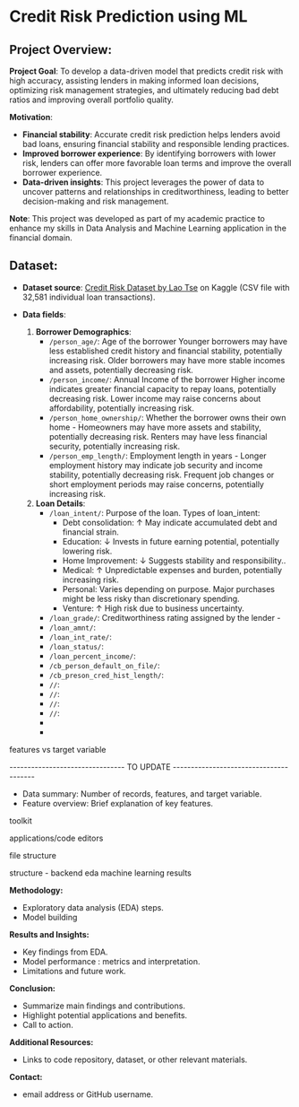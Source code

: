 # Credit Risk Prediction using ML

## Project Overview:

**Project Goal**: To develop a data-driven model that predicts credit risk with high accuracy, assisting lenders in making informed loan decisions, optimizing risk management strategies, and ultimately reducing bad debt ratios and improving overall portfolio quality.

**Motivation**:

- **Financial stability**: Accurate credit risk prediction helps lenders avoid bad loans, ensuring financial stability and responsible lending practices.
- **Improved borrower experience**: By identifying borrowers with lower risk, lenders can offer more favorable loan terms and improve the overall borrower experience.
- **Data-driven insights**: This project leverages the power of data to uncover patterns and relationships in creditworthiness, leading to better decision-making and risk management.

**Note**: This project was developed as part of my academic practice to enhance my skills in Data Analysis and Machine Learning application in the financial domain.

## Dataset:

- **Dataset source**: [Credit Risk Dataset by Lao Tse](https://www.kaggle.com/datasets/clmentbisaillon/fake-and-real-news-dataset) on Kaggle (CSV file with 32,581 individual loan transactions).
  
- **Data fields**:
  1. **Borrower Demographics**:
     - `/person_age/`: Age of the borrower
     Younger borrowers may have less established credit history and financial stability, potentially increasing risk. Older borrowers may have more stable incomes and assets, potentially decreasing risk.
     - `/person_income/`: Annual Income of the borrower
    Higher income indicates greater financial capacity to repay loans, potentially decreasing risk. Lower income may raise concerns about affordability, potentially increasing risk.
     - `/person_home_ownership/`: Whether the borrower owns their own home - Homeowners may have more assets and stability, potentially decreasing risk. Renters may have less financial security, potentially increasing risk.
     - `/person_emp_length/`: Employment length in years - Longer employment history may indicate job security and income stability, potentially decreasing risk. Frequent job changes or short employment periods may raise concerns, potentially increasing risk.
  2. **Loan Details**:
     - `/loan_intent/`: Purpose of the loan.
       Types of loan_intent:
       - Debt consolidation:	↑ May indicate accumulated debt and financial strain.
       - Education:	↓ Invests in future earning potential, potentially lowering risk.
       - Home Improvement:	↓ Suggests stability and responsibility..
       - Medical:	↑ Unpredictable expenses and burden, potentially increasing risk. 
       - Personal: Varies depending on purpose. Major purchases might be less risky than discretionary spending.
       - Venture:	↑ High risk due to business uncertainty. 
     - `/loan_grade/`: Creditworthiness rating assigned by the lender - 
     - `/loan_amnt/`:
     - `/loan_int_rate/`:
     - `/loan_status/`:
     - `/loan_percent_income/`:
     - `/cb_person_default_on_file/`:
     - `/cb_preson_cred_hist_length/`:
     - `//`:
     - `//`:
     - `//`:
     - `//`:
     - 
     -


features vs target variable
    
 

 -------------------------------- TO UPDATE ---------------------------------------


 
- Data summary: Number of records, features, and target variable.
- Feature overview: Brief explanation of key features.

toolkit

applications/code editors

file structure

structure - backend
eda
machine learning
results

**Methodology:**

* Exploratory data analysis (EDA) steps.
* Model building 

**Results and Insights:**

* Key findings from EDA.
* Model performance : metrics and interpretation.
* Limitations and future work.

**Conclusion:**

* Summarize main findings and contributions.
* Highlight potential applications and benefits.
* Call to action.

**Additional Resources:**

* Links to code repository, dataset, or other relevant materials.

**Contact:**

* email address or GitHub username.

